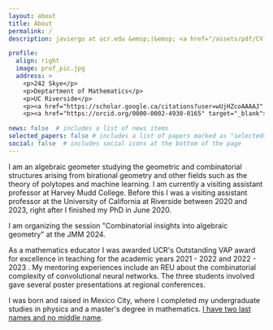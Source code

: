 ```yaml
---
layout: about
title: About
permalink: /
description: javiergo at ucr.edu &emsp;|&emsp; <a href="/assets/pdf/CV-JavierGA-feb23.pdf" target="_blank"><b>CV</b></a> (<a href="/assets/pdf/CV-esp-feb23.pdf" target="_blank"><b>espa&ntildeol</b></a>)  &emsp;|&emsp;  <a href="/assets/pdf/RS-research.pdf" target="_blank"><b>Research Statement</b></a>

profile:
  align: right
  image: prof_pic.jpg
  address: >
    <p>242 Skye</p>
    <p>Deptartment of Mathematics</p>
    <p>UC Riverside</p>	
    <p><a href="https://scholar.google.ca/citations?user=wUjHZcoAAAAJ" target="_blank">Google Scholar</a></p>
    <p><a href="https://orcid.org/0000-0002-4930-0165" target="_blank">ORCiD</a></p>

news: false  # includes a list of news items
selected_papers: false # includes a list of papers marked as "selected={true}"
social: false  # includes social icons at the bottom of the page
---
```


I am an algebraic geometer studying the geometric and combinatorial structures arising from birational geometry and other fields such as the theory of polytopes and machine learning. I am currently a visiting assistant professor at Harvey Mudd College. Before this I was a visiting assistant professor at the University of California at Riverside between 2020 and 2023, right after I finished my PhD in June 2020.

I am organizing the session "Combinatorial insights into algebraic geometry" at the JMM 2024.

As a mathematics educator I was awarded UCR's Outstanding VAP award for excellence in teaching for the academic  years 2021 - 2022 and 2022 - 2023 . My mentoring experiences include an REU about the combinatorial complexity of convolutional neural networks. The three students involved gave several poster presentations at regional conferences.

I was born and raised in Mexico City, where I completed my undergraduate studies in physics and a master's degree in mathematics. <a href = "https://en.wikipedia.org/wiki/Spanish_naming_customs#Naming_system_in_Spain">I have two last names and no middle name</a>.

